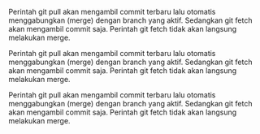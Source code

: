 Perintah git pull akan mengambil commit terbaru lalu otomatis menggabungkan (merge) dengan branch yang aktif.
Sedangkan git fetch akan mengambil commit saja. Perintah git fetch tidak akan langsung melakukan merge.

Perintah git pull akan mengambil commit terbaru lalu otomatis menggabungkan (merge) dengan branch yang aktif.
Sedangkan git fetch akan mengambil commit saja. Perintah git fetch tidak akan langsung melakukan merge.


Perintah git pull akan mengambil commit terbaru lalu otomatis menggabungkan (merge) dengan branch yang aktif.
Sedangkan git fetch akan mengambil commit saja. Perintah git fetch tidak akan langsung melakukan merge.

